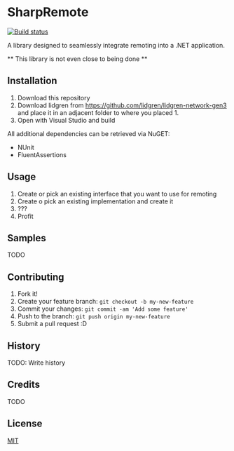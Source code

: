 # SharpRemote

[![Build status](https://ci.appveyor.com/api/projects/status/aaup8gk4iwecmco6/branch/master?svg=true)](https://ci.appveyor.com/project/Kittyfisto/sharpremote/branch/master)

A library designed to seamlessly integrate remoting into a .NET application.

** This library is not even close to being done **

## Installation

1. Download this repository
2. Download lidgren from https://github.com/lidgren/lidgren-network-gen3 and place it in an adjacent folder to where you placed 1.
4. Open with Visual Studio and build

All additional dependencies can be retrieved via NuGET:

- NUnit
- FluentAssertions

## Usage

1. Create or pick an existing interface that you want to use for remoting
2. Create o pick an existing implementation and create it
3. ???
4. Profit

## Samples

TODO

## Contributing

1. Fork it!
2. Create your feature branch: `git checkout -b my-new-feature`
3. Commit your changes: `git commit -am 'Add some feature'`
4. Push to the branch: `git push origin my-new-feature`
5. Submit a pull request :D

## History

TODO: Write history

## Credits

TODO

## License

[MIT](http://opensource.org/licenses/MIT)
